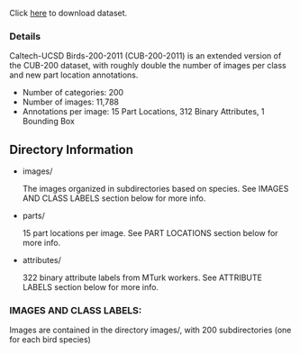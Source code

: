 Click [here](https://www.kaggle.com/datasets/veeralakrishna/200-bird-species-with-11788-images) to download dataset.

### Details

Caltech-UCSD Birds-200-2011 (CUB-200-2011) is an extended version of the CUB-200 dataset, with roughly double the number of images per class and new part location annotations.

- Number of categories: 200
- Number of images: 11,788
- Annotations per image: 15 Part Locations, 312 Binary Attributes, 1 Bounding Box

## Directory Information

- images/

  The images organized in subdirectories based on species. See
  IMAGES AND CLASS LABELS section below for more info.

- parts/

  15 part locations per image. See PART LOCATIONS section below
  for more info.

- attributes/

  322 binary attribute labels from MTurk workers. See ATTRIBUTE LABELS
  section below for more info.

### IMAGES AND CLASS LABELS:

Images are contained in the directory images/, with 200 subdirectories (one for each bird species)